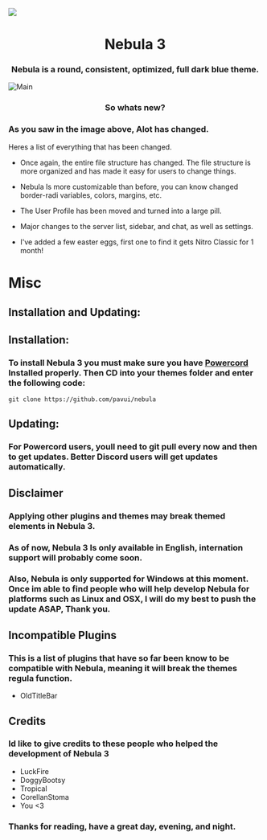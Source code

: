 ![](https://i.imgur.com/sYPNqok.png)

<h1 align=center> Nebula 3 </h1>
<h3 align=center> Nebula is a round, consistent, optimized, full dark blue theme. </h3>

![Main](https://i.imgur.com/1BHIE4Z.png)

<h3 align=center> So whats new?</h4>


### As you saw in the image above, Alot has changed.

Heres a list of everything that has been changed.

- Once again, the entire file structure has changed. The file structure is more organized and has made it easy for users to change things.

- Nebula Is more customizable than before, you can know changed border-radi variables, colors, margins, etc.

- The User Profile has been moved and turned into a large pill.

- Major changes to the server list, sidebar, and chat, as well as settings.

- I've added a few easter eggs, first one to find it gets Nitro Classic for 1 month!

# Misc
## Installation and Updating:

## Installation:
### To install Nebula 3 you must make sure you have [Powercord](https://powercord.dev) Installed properly. Then CD into your themes folder and enter the following code:

```
git clone https://github.com/pavui/nebula
```
## Updating:
### For Powercord users, youll need to git pull every now and then to get updates. Better Discord users will get updates automatically.

## Disclaimer
### Applying other plugins and themes may break themed elements in Nebula 3.

### As of now, Nebula 3 Is only available in English, internation support will probably come soon.

### Also, Nebula is only supported for Windows at this moment. Once im able to find people who will help develop Nebula for platforms such as Linux and OSX, I will do my best to push the update ASAP, Thank you. 

## Incompatible Plugins
### This is a list of plugins that have so far been know to be compatible with Nebula, meaning it will break the themes regula function.
- OldTitleBar


## Credits
### Id like to give credits to these people who helped the development of Nebula 3

- LuckFire
- DoggyBootsy
- Tropical 
- CorellanStoma
- You <3

 ### Thanks for reading, have a great day, evening, and night.